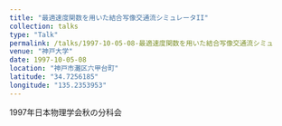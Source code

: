 ```yaml
---
title: "最適速度関数を用いた結合写像交通流シミュレータII"
collection: talks
type: "Talk"
permalink: /talks/1997-10-05-08-最適速度関数を用いた結合写像交通流シミュ
venue: "神戸大学"
date: 1997-10-05-08
location: "神戸市灘区六甲台町"
latitude: "34.7256185"
longitude: "135.2353953"
---
```


1997年日本物理学会秋の分科会

